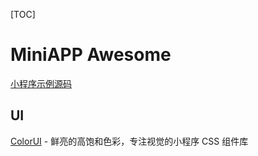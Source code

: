 [TOC]

# MiniAPP Awesome

[小程序示例源码](https://github.com/wechat-miniprogram/miniprogram-demo)

## UI

[ColorUI](https://github.com/weilanwl/ColorUI) - 鲜亮的高饱和色彩，专注视觉的小程序 CSS 组件库


